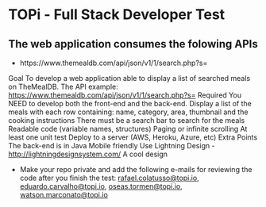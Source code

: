 <h1>TOPi - Full Stack Developer Test</h1>

<h2>The web application consumes the folowing APIs</h2>
<ul>
<li>https://www.themealdb.com/api/json/v1/1/search.php?s=</li>
</ul>

Goal
To develop a web application able to display a list of searched meals on TheMealDB.
The API example: https://www.themealdb.com/api/json/v1/1/search.php?s=
Required
You NEED to develop both the front-end and the back-end.
Display a list of the meals with each row containing: name, category, area, thumbnail and the cooking instructions
There must be a search bar to search for the meals
Readable code (variable names, structures)
Paging or infinite scrolling
At least one unit test
Deploy to a server (AWS, Heroku, Azure, etc)
Extra Points
The back-end is in Java
Mobile friendly
Use Lightning Design - http://lightningdesignsystem.com/
A cool design

- Make your repo private and add the following e-mails for reviewing the code after you finish the test:
  rafael.colatusso@topi.io, eduardo.carvalho@topi.io, oseas.tormen@topi.io, watson.marconato@topi.io
